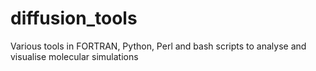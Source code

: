 # diffusion_tools
Various tools in FORTRAN, Python, Perl and bash scripts to analyse and visualise molecular simulations
